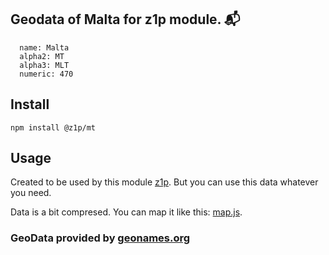 
## Geodata of Malta for z1p module. :mailbox_with_mail:

```
  name: Malta
  alpha2: MT
  alpha3: MLT
  numeric: 470
```

## Install

```
npm install @z1p/mt
```

## Usage

Created to be used by this module [z1p](https://github.com/vzhufk/z1p).
But you can use this data whatever you need.

Data is a bit compresed. You can map it like this: [map.js](https://github.com/vzhufk/z1p/blob/master/src/map.js).

### GeoData provided by **[geonames.org](http://www.geonames.org/)**
